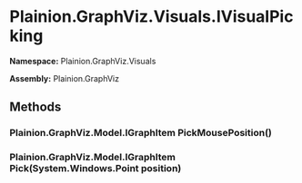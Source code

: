 
# Plainion.GraphViz.Visuals.IVisualPicking

**Namespace:** Plainion.GraphViz.Visuals

**Assembly:** Plainion.GraphViz


## Methods

### Plainion.GraphViz.Model.IGraphItem PickMousePosition()

### Plainion.GraphViz.Model.IGraphItem Pick(System.Windows.Point position)
